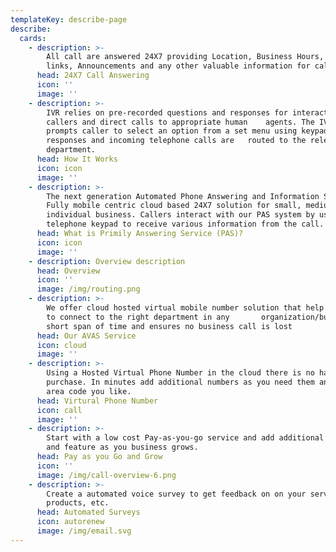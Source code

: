 ```yaml
---
templateKey: describe-page
describe:
  cards:
    - description: >-
        All call are answered 24X7 providing Location, Business Hours, Web
        links, Announcements and any other valuable information for callers
      head: 24X7 Call Answering
      icon: ''
      image: ''
    - description: >-
        IVR relies on pre-recorded questions and responses for interacting with
        callers and direct calls to appropriate human    agents. The IVR system
        prompts caller to select an option from a set menu using keypad
        responses and incoming telephone calls are   routed to the relevant
        department.
      head: How It Works
      icon: icon
      image: ''
    - description: >-
        The next generation Automated Phone Answering and Information Service.
        Fully mobile centric cloud based 24X7 solution for small, medium and
        individual business. Callers interact with our PAS system by using their
        telephone keypad to receive various information from the call.
      head: What is Primily Answering Service (PAS)?
      icon: icon
      image: ''
    - description: Overview description
      head: Overview
      icon: ''
      image: /img/routing.png
    - description: >-
        We offer cloud hosted virtual mobile number solution that help customers
        to connect to the right department in any       organization/business in
        short span of time and ensures no business call is lost
      head: Our AVAS Service
      icon: cloud
      image: ''
    - description: >-
        Using a Hosted Virtual Phone Number in the cloud there is no hardware
        purchase. In minutes add additional numbers as you need them and in any
        area code you like.
      head: Virtural Phone Number
      icon: call
      image: ''
    - description: >-
        Start with a low cost Pay-as-you-go service and add additional services
        and feature as you business grows.
      head: Pay as you Go and Grow
      icon: ''
      image: /img/call-overview-6.png
    - description: >-
        Create a automated voice survey to get feedback on on your service,
        products, etc.
      head: Automated Surveys
      icon: autorenew
      image: /img/email.svg
---
```


